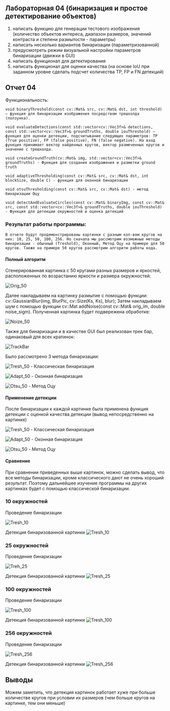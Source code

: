 ## **Лабораторная 04 (бинаризация и простое детектирование объектов)**
1.	написать функцию для генерации тестового изображения (количество объектов интереса, диапазон размеров, значений контраста и степени размытости - параметры)
2.	написать несколько вариантов бинаризации (параметризованной)
3.	предусмотреть режим визуальной настройки параметров бинаризации (движки в GUI)
4.	написать функционал для детектирования
5.	написать функционал для оценки качества (на основе IoU при заданном уровне сделать подсчет количества TP, FP и FN детекций)


## **Отчет 04**
	 
Функциональность:

	void binaryThreshold(const cv::Mat& src, cv::Mat& dst, int threshold) – функция для бинаризации изображения посредством трешхолда (ползунка).
 
	void evaluateDetections(const std::vector<cv::Vec3f>& detections, const std::vector<cv::Vec3f>& groundTruths, double iouThreshold) – функция для оценки детекции, подсчитывание следующих параметров: TP (True positive), FP (false positive), FN (false negative). На вход функция принимает вектор найденных кругов, вектор размеченных кругов и значение с трешхолда.
 
	void createGroundTruth(cv::Mat& img, std::vector<cv::Vec3f>& groundTruths) - Функция для создания изображения и разметки ground truth
 
 	void adaptiveThresholding(const cv::Mat& src, cv::Mat& dst, int blockSize, double C) - функция для оконной бинаризации
  
  	void otsuThresholding(const cv::Mat& src, cv::Mat& dst) - метод бинаризации Оцу
   
   	void detectAndEvaluateCircles(const cv::Mat& binaryImg, const cv::Mat& src, const std::vector<cv::Vec3f>& groundTruths, double iouThreshold) - Функция для детекции окружностей и оценка детекций

### Результат работы программы: 
	В отчете будут продемонстрированы картинки с разным кол-вом кругов на них: 10, 25, 50, 100, 256. Но сначала мы рассмотрим возможные методы бинаризации - обычный (Treshold), Оконный, Метод Оцу на примере для 50 кругов. Также на примере 50 кругов рассмотрим алгоритм работы кода.

#### Полный алгоритм
 Сгенерированная картинка с 50 кругами разных размеров и яркостей, расположенных по возрастанию яркости и размера окружностей:

 ![Orig_50](/prj.lab/lab04/Cir_50/Original_Image.jpg)

Далее накладываем на картинку размытие с помощью функции: cv::GaussianBlur(img, BlurPic, cv::Size(Ks, Ks), blur);
Затем накладываем шум с помощью функции cv::Mat addNoise(const cv::Mat& orig_im, double noise_sigm). Полученная картинка будет подвережена обработке:

![Noize_50](/prj.lab/lab04/Cir_50/Noisy_Image.jpg)
 
Также для бинаризации и в качестве GUI был реализован трек бар, одинаковый для всех кратинок:

![TrackBar](/prj.lab/lab04/TrackBar.png)

Было рассмотрено 3 метода бинаризации:

![Tresh_50](/prj.lab/lab04/Cir_50/Binary_with_Trackbars.jpg) - Классическая бинаризация

![Adapt_50](/prj.lab/lab04/Binary_with_Trackbars_Adaptive.jpg) - Оконная бинаризация

![Otsu_50](/prj.lab/lab04/Binary_with_Trackbars_Otsu.jpg) - Метод Оцу

#### Применение детекции

После бинаризации к каждой картинке была применена функция детекции с оценкой качества детекции (вывод непосредственно на картинке)

![Tresh_50](/prj.lab/lab04/Cir_50/detected_image.jpg) - Классическая бинаризация

![Adapt_50](/prj.lab/lab04/detected_image_Adaptive.jpg) - Оконная бинаризация

![Otsu_50](/prj.lab/lab04/detected_image_Otsu.jpg) - Метод Оцу


#### Сравнение
При сравнении приведенных выше картинок, можно сделать вывод, что все методы бинаризации, кроме классического дают не очень хороший результат. Поэтому дальнейшее изучение программы на других картинках будет с помощью классической бинаризации.

### 10 окружностей

Проведение бинаризации

![Tresh_10](/prj.lab/lab04/Cir_10/Binary_with_Trackbars_10.jpg)

Детекция бинаризованной картинки
![Tresh_10](/prj.lab/lab04/Cir_10/detected_image_10.jpg)

### 25 окружностей

Проведение бинаризации

![Treh_25](/prj.lab/lab04/Cir_25/Binary_with_Trackbars_25.jpg)

Детекция бинаризованной картинки
![Tresh_25](/prj.lab/lab04/Cir_25/detected_image_25.jpg)

### 100 окружностей

Проведение бинаризации

![Tresh_100](/prj.lab/lab04/Cir_100/Binary_with_Trackbars_100.jpg)

Детекция бинаризованной картинки
![Tresh_100](/prj.lab/lab04/Cir_100/detected_image_100.jpg)

### 256 окружностей

Проведение бинаризации

![Tresh_256](/prj.lab/lab04/Cir_256/Binary_with_Trackbars_256.jpg)

Детекция бинаризованной картинки
![Tresh_256](/prj.lab/lab04/Cir_256/detected_image_256.jpg)


## Выводы

Можем заметить, что детекция картинок работает хуже при больше количестве кругов при условии их размеров (чем больше кругов на картинке, тем они меньше)
